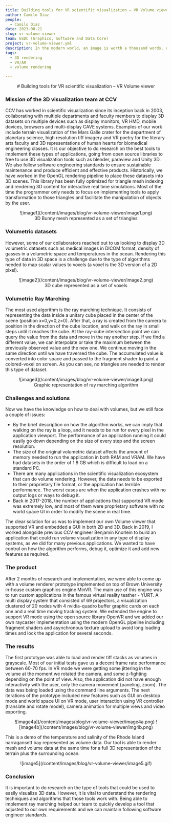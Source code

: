 ```yaml
---
title: Building tools for VR scientific visualization – VR Volume viewer
author: Camilo Diaz
people:
  - Camilo Diaz
date: 2023-08-21
slug: vr-volume-viewer
team: GSDC (Graphics, Software and Data Core)
project: vr-volume-viewer.yml
description: In the modern world, an image is worth a thousand words, especially when it comes to visualizing scientific data. In most cases, the data can be displayed in a 3D environment where it can be translated, rotated, and scaled, giving researchers a new perspective on how to analyze data. Learn how CCV research implements and builds tools to observe and analyze 3D data in realtime, expanding the horizons of scientific visualization.
tags:
  - 3D rendering 
  - VR/AR
  - volume rendering

---
```


<center># Building tools for VR scientific visualization – VR Volume viewer</center>

### Mission of the 3D visualization team at CCV
CCV has worked in scientific visualization since its inception back in 2003, collaborating with multiple departments and faculty members to display 3D datasets on multiple devices such as display monitors,  VR HMD, mobile devices, browsers and multi-display CAVE systems. Examples of our work include terrain visualization of the Mars Galle crater for the department of planetary science, high resolution tiff imagery and VR poetry for the literary arts faculty and 3D representations of human hearts for biomedical engineering classes.
It is our objective to do research on the best tools to implement these types of applications, going from open source libraries to free to use 3D visualization tools such as blender, paraview and Unity 3D. We also follow software engineering standards to ensure sustainable maintenance and produce efficient and effective products.
Historically, we have worked in the OpenGL rendering pipeline to place these datasets into 3D scenes. This library has been fully optimized for triangle mesh indexing and rendering 3D content for interactive real time simulations. Most of the time the programmer only needs to focus on implementing tools to apply transformation to those triangles and facilitate the manipulation of objects by the user.

<center>![image1](/content/images/blog/vr-volume-viewer/image1.png)</center>  
<center>3D Bunny mesh represented as a set of triangles</center>

### Volumetric datasets
However, some of our collaborators reached out to us looking to display 3D volumetric datasets such as medical images in DICOM format, density of gasses in a volumetric space and temperatures in the ocean. Rendering this type of data in 3D space is a challenge due to the type of algorithms needed to map scalar values to voxels (a voxel is the 3D version of a 2D pixel).

<center>![image2](/content/images/blog/vr-volume-viewer/image2.png)</center>
<center>3D cube represented as a set of voxels</center>

### Volumetric Ray Marching
The most used algorithm is the ray marching technique. It consists of representing the data inside a unitary cube placed in the center of the scene (position x=0,y=0,z=0). After that, a ray is created from the camera to position in the direction of the cube location, and walk on the ray in small steps until it reaches the cube. At the ray-cube intersection point we can query the value from the data and move in the ray another step. If we find a different value, we can interpolate or take the maximum between the previously observed value and the new one. We continue moving in the same direction until we have traversed the cube. The accumulated value is converted into color space and passed to the fragment shader to paint  a colored-voxel on screen. As you can see, no triangles are needed to render this type of dataset. 

<center>![image3](/content/images/blog/vr-volume-viewer/image3.png)</center> 
<center>Graphic representation of ray marching algorithm</center>

### Challenges and solutions
Now we  have the knowledge on how to deal with volumes, but we still face a couple of issues:

- By the brief description on how the algorithm works, we can imply that walking on the ray is a loop, and it needs to be run for every pixel in the application viewport. The performance of an application running it could easily go down depending on  the size of every step and the screen resolution.
- The size of the original volumetric dataset affects the amount of memory needed to run the application in both RAM and VRAM. We have had datasets in the order of 1.8 GB which is difficult to load on a standard PC.
- There are many applications in the scientific visualization ecosystem that can do volume rendering. However, the data needs to be exported to their proprietary file format, or the application has terrible performance. The worst cases are when the application crashes with no output logs or ways to debug it.
- Back in 2017-2018, the number of applications that supported VR mode was extremely low, and most of them were proprietary software with no world space UI in order to modify the scene in real time.

The clear solution for us was to implement our own Volume viewer that supported VR and embedded a GUI in both 2D and 3D. Back in 2019, I worked alongside previous CCV engineer Benjamin Knorlein to build an application that could run volume visualization in any type of display systems, as we did for many previous applications. We wanted to have control on how the algorithm performs, debug it, optimize it and add new features as required.

### The product
After 2 months of research and implementation, we were able to come up with a volume renderer prototype implemented on top of  Brown University in-house custom graphics engine MinVR. The main use of this engine was to run custom applications in the famous virtual reality teather - YURT. A multi display system that consisted of 69 projectors, a visualization clustered of 20 nodes with 4 nvidia-quadro buffer graphic cards on each one and a real time moving tracking system. We extended the engine to support VR mode using the open source library OpenVR and we added our own raycaster implementation using the modern OpenGL pipeline including fragment shaders and asynchronous texture upload to avoid long loading times and lock the application for several seconds.

### The results
The first prototype was able to load and render tiff stacks as volumes in grayscale. Most of our initial tests gave us a decent frame rate performance between 60-70 fps. In VR mode we were getting some jittering in the volume at the moment we rotated the camera, and some z-fighting depending on the point of view. Also, the application did not have enough interactivity with the user, only the camera movement (paneling, zoom). The data was being loaded using the command line arguments. The next iterations of the prototype included new features such as GUI on desktop mode and world space UI on VR mode, user interaction using VR controller (translate and rotate model), camera animation for multiple views and video exporting.

<center>![image4a](/content/images/blog/vr-volume-viewer/image4a.png) ![image4b](/content/images/blog/vr-volume-viewer/img4b.png)</center>

This is a demo of the temperature and salinity of the Rhode Island narragansett bay represented as volume data. Our tool is able to render mesh and volume data at the same time for a full 3D representation of the terrain plus the surrounding ocean. 

<center>![image5](/content/images/blog/vr-volume-viewer/image5.gif)</center>

### Conclusion
It is important to do research on the type of tools that could be used to easily visualize 3D data. However, it is vital to understand the rendering techniques and algorithms that those tools work with. Being able to implement ray marching helped our team to quickly develop a tool that adjusted to our own requirements and we can maintain following software engineer standards.


